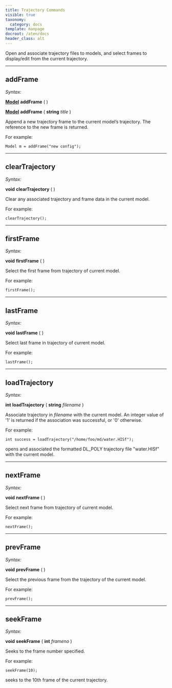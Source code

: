 ```yaml
---
title: Trajectory Commands
visible: true
taxonomy:
  category: docs
template: manpage
docroot: /aten/docs
header_class: alt
---
```


Open and associate trajectory files to models, and select frames to display/edit from the current trajectory.

---

## addFrame <a id="addframe"></a>

_Syntax:_

[**Model**](/aten/docs/scripting/variabletypes/model) **addFrame** ( )

[**Model**](/aten/docs/scripting/variabletypes/model) **addFrame** ( **string** _title_ )

Append a new trajectory frame to the current model’s trajectory. The reference to the new frame is returned.

For example:

```aten
Model m = addFrame("new config");
```

---

## clearTrajectory <a id="cleartrajectory"></a>

_Syntax:_

**void** **clearTrajectory** ( )

Clear any associated trajectory and frame data in the current model.

For example:

```aten
clearTrajectory();
```

---

## firstFrame <a id="firstframe"></a>

_Syntax:_

**void** **firstFrame** ( )

Select the first frame from trajectory of current model.

For example:

```aten
firstFrame();
```

---

## lastFrame <a id="lastframe"></a>

_Syntax:_

**void** **lastFrame** ( )

Select last frame in trajectory of current model.

For example:

```aten
lastFrame();
```

---

## loadTrajectory <a id="loadtrajectory"></a>

_Syntax:_

**int** **loadTrajectory** ( **string** _filename_ )

Associate trajectory in _filename_ with the current model. An integer value of '1' is returned if the association was successful, or '0' otherwise.

For example:

```aten
int success = loadTrajectory("/home/foo/md/water.HISf");
```

opens and associated the formatted DL_POLY trajectory file "water.HISf" with the current model.

---

## nextFrame <a id="nextframe"></a>

_Syntax:_

**void** **nextFrame** ( )

Select next frame from trajectory of current model.

For example:

```aten
nextFrame();
```

---

## prevFrame <a id="prevframe"></a>

_Syntax:_

**void** **prevFrame** ( )

Select the previous frame from the trajectory of the current model.

For example:

```aten
prevFrame();
```

---

## seekFrame <a id="seekframe"></a>

_Syntax:_

**void** **seekFrame** ( **int** _frameno_ )

Seeks to the frame number specified.

For example:

```aten
seekFrame(10);
```

seeks to the 10th frame of the current trajectory.

